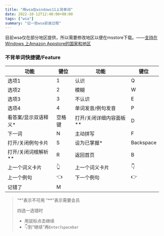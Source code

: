 ```yaml
---
title: "用wsa在windows11上背单词"
date: 2022-10-12T12:40:00+08:00
tags: ["wsa"]
summary: "记一些wsa安装过程"
---
```


  

目前wsa仅在部分地区提供，所以需要修改地区以便在msstore下载。——[支持在 Windows 上Amazon Appstore的国家和地区](https://support.microsoft.com/zh-cn/windows/支持在-windows-上amazon-appstore的国家和地区-d8dd17c7-5994-4187-9527-ddb076f9493e)



### 不背单词快捷键/Feature

| 功能                 | 键位   | 功能                    | 键位      |
| -------------------- | ------ | ----------------------- | --------- |
| 选项1                | 1      | 认识                    | Q         |
| 选项2                | 2      | 模糊                    | W         |
| 选项3                | 3      | 不认识                  | E         |
| 选项4                | 4      | 单词发音/例句发音       | P         |
| 看答案/显示双语释义* | 空格键 | 打开/关闭详细内容面板** | D         |
| 下一词               | N      | 主动拼写                | F         |
| 打开/关闭例句卡片    | S      | 设为已掌握*             | Backspace |
| 打开/关闭词根解析**  | R      | 返回首页                | B         |
| 上一个词义卡片       | 👆      | 上一个词义卡片          | 👇         |
| 上一个例句           | 👈      | 下一个例句              | 👉         |
| 记错了               | M      |                         |           |

> "*"表示不可用 "**"表示需要会员
>
> 四选一选错时
>
> - 用鼠标点击继续
> - 👇到“继续”再`Enter`/`spacebar`
